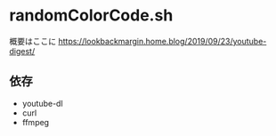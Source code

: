 # randomColorCode.sh
概要はここに https://lookbackmargin.home.blog/2019/09/23/youtube-digest/

## 依存
- youtube-dl
- curl
- ffmpeg
